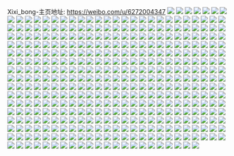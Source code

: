 Xixi_bong-主页地址: https://weibo.com/u/6272004347 
![](https://wx4.sinaimg.cn/mw2000/006QsGQrly1h9khi1nsenj30wi17ctk1.jpg) 
![](https://wx4.sinaimg.cn/mw2000/006QsGQrly1h9khi6zlmpj324e2tue84.jpg) 
![](https://wx4.sinaimg.cn/mw2000/006QsGQrly1h9khieztbnj32042o5x6r.jpg) 
![](https://wx4.sinaimg.cn/mw2000/006QsGQrly1h9khiao2utj31mi26mnpd.jpg) 
![](https://wx4.sinaimg.cn/mw2000/006QsGQrly1h9khilqp9tj31se2dvb2a.jpg) 
![](https://wx4.sinaimg.cn/mw2000/006QsGQrly1h9khim8e6fj30w9170ahf.jpg) 
![](https://wx4.sinaimg.cn/mw2000/006QsGQrgy1h52it5ezvmj30u0140gv8.jpg) 
![](https://wx4.sinaimg.cn/mw2000/006QsGQrgy1h52it3hjqgj30u0140alj.jpg) 
![](https://wx4.sinaimg.cn/mw2000/006QsGQrgy1h52it6mde6j30u0140jyg.jpg) 
![](https://wx4.sinaimg.cn/mw2000/006QsGQrgy1h52it846vpj30u0140wm4.jpg) 
![](https://wx4.sinaimg.cn/mw2000/006QsGQrgy1h52ithel91j30u0140ais.jpg) 
![](https://wx4.sinaimg.cn/mw2000/006QsGQrgy1h52itjjbjtj30u0140qdh.jpg) 
![](https://wx4.sinaimg.cn/mw2000/006QsGQrgy1h52ivp5nevj30u01407bj.jpg) 
![](https://wx4.sinaimg.cn/mw2000/006QsGQrgy1h52ixy3477j30u0140wn2.jpg) 
![](https://wx4.sinaimg.cn/mw2000/006QsGQrgy1h52it18s7kj30u0140qam.jpg) 
![](https://wx4.sinaimg.cn/mw2000/006QsGQrly1h4ttfo63j1j30u0140478.jpg) 
![](https://wx4.sinaimg.cn/mw2000/006QsGQrly1h4ttfozkcvj30u0140gv2.jpg) 
![](https://wx4.sinaimg.cn/mw2000/006QsGQrly1h4ttfplnadj30u0140121.jpg) 
![](https://wx4.sinaimg.cn/mw2000/006QsGQrly1h4ttfq02jkj30u0140n5g.jpg) 
![](https://wx4.sinaimg.cn/mw2000/006QsGQrly1h4ttfqfevhj30u0140k3h.jpg) 
![](https://wx4.sinaimg.cn/mw2000/006QsGQrly1h4ttfqsexbj30u0140gs3.jpg) 
![](https://wx4.sinaimg.cn/mw2000/006QsGQrly1h4ttfriee0j30u01407db.jpg) 
![](https://wx4.sinaimg.cn/mw2000/006QsGQrly1h4ttfs4tjwj30u01417cj.jpg) 
![](https://wx4.sinaimg.cn/mw2000/006QsGQrly1h4ttfsnwfij30u0140gs4.jpg) 
![](https://wx4.sinaimg.cn/mw2000/006QsGQrly1h4ckf1qcb4j31px2akkjl.jpg) 
![](https://wx4.sinaimg.cn/mw2000/006QsGQrly1h4ckf6ok5cj31q52ave82.jpg) 
![](https://wx4.sinaimg.cn/mw2000/006QsGQrly1h4ckezfvjvj31p429hu0x.jpg) 
![](https://wx4.sinaimg.cn/mw2000/006QsGQrly1h4ckfdham1j31nn27j7wh.jpg) 
![](https://wx4.sinaimg.cn/mw2000/006QsGQrly1h4ckf7u58sj31pz2anb29.jpg) 
![](https://wx4.sinaimg.cn/mw2000/006QsGQrly1h4ckfa92akj31oq28z7wh.jpg) 
![](https://wx4.sinaimg.cn/mw2000/006QsGQrly1h3j5kn24okj31sc2dsqv5.jpg) 
![](https://wx4.sinaimg.cn/mw2000/006QsGQrly1h3j5ko0y5zj32bz340hdu.jpg) 
![](https://wx4.sinaimg.cn/mw2000/006QsGQrly1h3j5korn56j31w72iwb29.jpg) 
![](https://wx4.sinaimg.cn/mw2000/006QsGQrly1h3j5kq4qogj328t2zrhdu.jpg) 
![](https://wx4.sinaimg.cn/mw2000/006QsGQrly1h3j5kqp8u6j315o1axtr2.jpg) 
![](https://wx4.sinaimg.cn/mw2000/006QsGQrly1h3j5krbz4rj30zj1bedm4.jpg) 
![](https://wx4.sinaimg.cn/mw2000/006QsGQrly1h3j5km65r7j31sb2drb29.jpg) 
![](https://wx4.sinaimg.cn/mw2000/006QsGQrly1h3j5ksjqcpj32c0340hdu.jpg) 
![](https://wx4.sinaimg.cn/mw2000/006QsGQrly1h3j5kt6k1bj31sc2dsb29.jpg) 
![](https://wx4.sinaimg.cn/mw2000/006QsGQrly1h2qngnbljvj31pd29thdu.jpg) 
![](https://wx4.sinaimg.cn/mw2000/006QsGQrly1h2qngohwx4j31mi260b29.jpg) 
![](https://wx4.sinaimg.cn/mw2000/006QsGQrly1h2qngo2n1qj31mn266npd.jpg) 
![](https://wx4.sinaimg.cn/mw2000/006QsGQrly1h2qngtqdaaj31qz2bzx6r.jpg) 
![](https://wx4.sinaimg.cn/mw2000/006QsGQrly1h2qngp5aepj31gb1xrqv5.jpg) 
![](https://wx4.sinaimg.cn/mw2000/006QsGQrly1h2qngrdn86j31qm2binpe.jpg) 
![](https://wx4.sinaimg.cn/mw2000/006QsGQrly1h2qngutxs0j31p329gu0x.jpg) 
![](https://wx4.sinaimg.cn/mw2000/006QsGQrly1h2qngvqcwfj31r32c44qq.jpg) 
![](https://wx4.sinaimg.cn/mw2000/006QsGQrly1h2qnh54aclj31nh27be81.jpg) 
![](https://wx4.sinaimg.cn/mw2000/006QsGQrly1h19pkxer3dj315c1j4ha6.jpg) 
![](https://wx4.sinaimg.cn/mw2000/006QsGQrly1h19pkyzpe2j31mq26a1ky.jpg) 
![](https://wx4.sinaimg.cn/mw2000/006QsGQrly1h19pkthlfgj31po2a67wi.jpg) 
![](https://wx4.sinaimg.cn/mw2000/006QsGQrly1h19pkvrh5sj31o4285qv5.jpg) 
![](https://wx4.sinaimg.cn/mw2000/006QsGQrly1h19pkwvjhhj31oo28wqv5.jpg) 
![](https://wx4.sinaimg.cn/mw2000/006QsGQrly1h19pl01abij32c0340e84.jpg) 
![](https://wx4.sinaimg.cn/mw2000/006QsGQrly1h19pl0vj9rj32272qx1ky.jpg) 
![](https://wx4.sinaimg.cn/mw2000/006QsGQrly1h19pl1nbthj321k2q37wi.jpg) 
![](https://wx4.sinaimg.cn/mw2000/006QsGQrly1h0uhozvne0j32762xk7wi.jpg) 
![](https://wx4.sinaimg.cn/mw2000/006QsGQrly1h0uhowmzspj315o1qi1kx.jpg) 
![](https://wx4.sinaimg.cn/mw2000/006QsGQrly1h0uhor8adkj315o1qib29.jpg) 
![](https://wx4.sinaimg.cn/mw2000/006QsGQrly1h0uhoxwceoj32c0340kjl.jpg) 
![](https://wx4.sinaimg.cn/mw2000/006QsGQrly1h0uhov4xq2j315o1qie81.jpg) 
![](https://wx4.sinaimg.cn/mw2000/006QsGQrly1h01on1vpn5j328o2zlkjm.jpg) 
![](https://wx4.sinaimg.cn/mw2000/006QsGQrly1h01on2to5sj31ui2goe81.jpg) 
![](https://wx4.sinaimg.cn/mw2000/006QsGQrly1h01on4ekrdj327d2xtb2a.jpg) 
![](https://wx4.sinaimg.cn/mw2000/006QsGQrly1h01on6fynhj329w29wx6p.jpg) 
![](https://wx4.sinaimg.cn/mw2000/006QsGQrly1h01on78rs6j329830au0x.jpg) 
![](https://wx4.sinaimg.cn/mw2000/006QsGQrly1h01onc9xy6j31s32dg7wh.jpg) 
![](https://wx4.sinaimg.cn/mw2000/006QsGQrly1h01ond7j9cj31uz2hae81.jpg) 
![](https://wx4.sinaimg.cn/mw2000/006QsGQrly1h01on5bszej31sb1sbnlh.jpg) 
![](https://wx4.sinaimg.cn/mw2000/006QsGQrly1h01onajkgbj32872yynpd.jpg) 
![](https://wx4.sinaimg.cn/mw2000/006QsGQrly1h01omprmr2j32c0340x6p.jpg) 
![](https://wx4.sinaimg.cn/mw2000/006QsGQrly1gztkszneejj31oy299hdt.jpg) 
![](https://wx4.sinaimg.cn/mw2000/006QsGQrly1gztkt0y1rrj31q42auqv5.jpg) 
![](https://wx4.sinaimg.cn/mw2000/006QsGQrly1gztkt1ph81j31qd2b54qq.jpg) 
![](https://wx4.sinaimg.cn/mw2000/006QsGQrly1gztkt2b5dsj31ow296qv5.jpg) 
![](https://wx4.sinaimg.cn/mw2000/006QsGQrly1gzl59ywnd4j31mu26gnpd.jpg) 
![](https://wx4.sinaimg.cn/mw2000/006QsGQrly1gzl5a02iewj31jc21sb29.jpg) 
![](https://wx4.sinaimg.cn/mw2000/006QsGQrly1gzl5a37hyyj31bb1bbdyi.jpg) 
![](https://wx4.sinaimg.cn/mw2000/006QsGQrly1gzl5a1rpn3j31ns27qhdt.jpg) 
![](https://wx4.sinaimg.cn/mw2000/006QsGQrgy1gzc9t96j14j31hc0u07gt.jpg) 
![](https://wx4.sinaimg.cn/mw2000/006QsGQrgy1gyw429vtx0j31rr1rrhdt.jpg) 
![](https://wx4.sinaimg.cn/mw2000/006QsGQrgy1gyw41k4rqfj32bz1qyqv5.jpg) 
![](https://wx4.sinaimg.cn/mw2000/006QsGQrgy1gyw41rxu8bj32c031dx6q.jpg) 
![](https://wx4.sinaimg.cn/mw2000/006QsGQrgy1gyw427dr44j312s1fotpu.jpg) 
![](https://wx4.sinaimg.cn/mw2000/006QsGQrgy1gyw41prhp1j31sc1sce81.jpg) 
![](https://wx4.sinaimg.cn/mw2000/006QsGQrgy1gyw41hoqinj313y1h9qro.jpg) 
![](https://wx4.sinaimg.cn/mw2000/006QsGQrgy1gyw41lgwxmj31wz2jyhdu.jpg) 
![](https://wx4.sinaimg.cn/mw2000/006QsGQrgy1gyw41xuj2zj31sc1sce81.jpg) 
![](https://wx4.sinaimg.cn/mw2000/006QsGQrgy1gyw428m2zwj31ru2d41ky.jpg) 
![](https://wx4.sinaimg.cn/mw2000/006QsGQrgy1gyw4225dhnj3292302x6q.jpg) 
![](https://wx4.sinaimg.cn/mw2000/006QsGQrgy1gyw426jbl5j32072myu0z.jpg) 
![](https://wx4.sinaimg.cn/mw2000/006QsGQrly1gxxeyx4jxzj314i1i0kak.jpg) 
![](https://wx4.sinaimg.cn/mw2000/006QsGQrly1gxxf6rx973j32c02c04qs.jpg) 
![](https://wx4.sinaimg.cn/mw2000/006QsGQrly1gxxezt3973j32c02c0hdu.jpg) 
![](https://wx4.sinaimg.cn/mw2000/006QsGQrly1gxxf19jksdj327y27ynpf.jpg) 
![](https://wx4.sinaimg.cn/mw2000/006QsGQrly1gxxf1ckyvrj311r1ecqmj.jpg) 
![](https://wx4.sinaimg.cn/mw2000/006QsGQrly1gxxf4gh8vjj32c02c0e83.jpg) 
![](https://wx4.sinaimg.cn/mw2000/006QsGQrly1gxxf1ni94tj329c30gkjm.jpg) 
![](https://wx4.sinaimg.cn/mw2000/006QsGQrly1gxxf71b6xlj32c0351hdw.jpg) 
![](https://wx4.sinaimg.cn/mw2000/006QsGQrly1gxxf73dss4j315n1jiaxl.jpg) 
![](https://wx4.sinaimg.cn/mw2000/006QsGQrly1gxv1m5o4ynj329z3194qr.jpg) 
![](https://wx4.sinaimg.cn/mw2000/006QsGQrly1gxv1m6rl5kj31xk2kqe82.jpg) 
![](https://wx4.sinaimg.cn/mw2000/006QsGQrly1gxv1m453eaj324c2tt7wi.jpg) 
![](https://wx4.sinaimg.cn/mw2000/006QsGQrly1gxv1m7swpnj31r82cbb2a.jpg) 
![](https://wx4.sinaimg.cn/mw2000/006QsGQrly1gxv1m9p3n2j32a331fx6p.jpg) 
![](https://wx4.sinaimg.cn/mw2000/006QsGQrly1gxv1mb0v10j31x02k0qv5.jpg) 
![](https://wx4.sinaimg.cn/mw2000/006QsGQrly1gxv1mduybyj31oz29bx6p.jpg) 
![](https://wx4.sinaimg.cn/mw2000/006QsGQrly1gxv1mbu8bkj31z82n0kjl.jpg) 
![](https://wx4.sinaimg.cn/mw2000/006QsGQrly1gxv1mgkv7dj31zo2nku0x.jpg) 
![](https://wx4.sinaimg.cn/mw2000/006QsGQrly1gx7ew9d35yj320p2oxx6p.jpg) 
![](https://wx4.sinaimg.cn/mw2000/006QsGQrly1gwjkczo7isj323j23j4qq.jpg) 
![](https://wx4.sinaimg.cn/mw2000/006QsGQrly1gvxp5ybbykj32c0340qv6.jpg) 
![](https://wx4.sinaimg.cn/mw2000/006QsGQrly1gvxp6080e5j32c02c0b2a.jpg) 
![](https://wx4.sinaimg.cn/mw2000/006QsGQrly1gvxp668wldj32c03404qr.jpg) 
![](https://wx4.sinaimg.cn/mw2000/006QsGQrly1gvxp6ca0cij33402c0u0y.jpg) 
![](https://wx4.sinaimg.cn/mw2000/006QsGQrly1gvxp63qfw6j32c02c0qv7.jpg) 
![](https://wx4.sinaimg.cn/mw2000/006QsGQrly1gvxp61nemcj32c02c0hdt.jpg) 
![](https://wx4.sinaimg.cn/mw2000/006QsGQrly1gvxp67zyjnj33402c0b2c.jpg) 
![](https://wx4.sinaimg.cn/mw2000/006QsGQrly1gvxp6acvnuj32c02c0kjm.jpg) 
![](https://wx4.sinaimg.cn/mw2000/006QsGQrly1gvxp6ki83xj32ur252b29.jpg) 
![](https://wx4.sinaimg.cn/mw2000/006QsGQrly1gvn4axxpvqj61qo2blnpd02.jpg) 
![](https://wx4.sinaimg.cn/mw2000/006QsGQrly1gvn45x6370j62c02c0kjl02.jpg) 
![](https://wx4.sinaimg.cn/mw2000/006QsGQrly1gvn4626kd8j61sc2dskjl02.jpg) 
![](https://wx4.sinaimg.cn/mw2000/006QsGQrly1gvn45w1uodj62ur252b2902.jpg) 
![](https://wx4.sinaimg.cn/mw2000/006QsGQrly1gvn4a9leifj60n00wzwnt02.jpg) 
![](https://wx4.sinaimg.cn/mw2000/006QsGQrly1gvn4ax02x5j62c02c0e8102.jpg) 
![](https://wx4.sinaimg.cn/mw2000/006QsGQrly1gvn464u4u6j63402c0qv602.jpg) 
![](https://wx4.sinaimg.cn/mw2000/006QsGQrly1gvn4hbop90j61kw16o4qq02.jpg) 
![](https://wx4.sinaimg.cn/mw2000/006QsGQrly1gvn4hcpe5yj62c02c01ky02.jpg) 
![](https://wx4.sinaimg.cn/mw2000/006QsGQrly1gvbozfyxpwj61rr1rrhdt02.jpg) 
![](https://wx4.sinaimg.cn/mw2000/006QsGQrly1gv9mcu36yej62c02c01ky02.jpg) 
![](https://wx4.sinaimg.cn/mw2000/006QsGQrly1gv4x1eq4c2j30yc0ycgry.jpg) 
![](https://wx4.sinaimg.cn/mw2000/006QsGQrly1gv4x1f8a0uj31cj1cjaju.jpg) 
![](https://wx4.sinaimg.cn/mw2000/006QsGQrly1gv1jjfjotsj62c02c0e8202.jpg) 
![](https://wx4.sinaimg.cn/mw2000/006QsGQrly1gupky1ha74j61n326s4qq02.jpg) 
![](https://wx4.sinaimg.cn/mw2000/006QsGQrly1gupky6i7t1j628f28f1kz02.jpg) 
![](https://wx4.sinaimg.cn/mw2000/006QsGQrly1gupkxyq6vwj61n826zb2a02.jpg) 
![](https://wx4.sinaimg.cn/mw2000/006QsGQrly1gupkxvahzcj627m2y4kjm02.jpg) 
![](https://wx4.sinaimg.cn/mw2000/006QsGQrly1gupky9fqcwj624n24ne8202.jpg) 
![](https://wx4.sinaimg.cn/mw2000/006QsGQrly1gupkyh8vtoj62c033z1kz02.jpg) 
![](https://wx4.sinaimg.cn/mw2000/006QsGQrly1gupkycodscj62c02c0e8202.jpg) 
![](https://wx4.sinaimg.cn/mw2000/006QsGQrly1gupkym1qutj616o1kw1hr02.jpg) 
![](https://wx4.sinaimg.cn/mw2000/006QsGQrly1gupkyp6x8jj61m725mqv502.jpg) 
![](https://wx4.sinaimg.cn/mw2000/006QsGQrly1gupkyl05ouj62c02c0x6q02.jpg) 
![](https://wx4.sinaimg.cn/mw2000/006QsGQrly1gueafyoxdjj31401hcwto.jpg) 
![](https://wx4.sinaimg.cn/mw2000/006QsGQrly1gueag5gj0tj62c0340e8302.jpg) 
![](https://wx4.sinaimg.cn/mw2000/006QsGQrly1gueafzfrzrj61401hcaoa02.jpg) 
![](https://wx4.sinaimg.cn/mw2000/006QsGQrly1gueag24874j32c02c04qp.jpg) 
![](https://wx4.sinaimg.cn/mw2000/006QsGQrly1gueag3zsbij32c02c01ky.jpg) 
![](https://wx4.sinaimg.cn/mw2000/006QsGQrly1gueag7530mj6302292qv602.jpg) 
![](https://wx4.sinaimg.cn/mw2000/006QsGQrly1guean20k8fj62c0340x6q02.jpg) 
![](https://wx4.sinaimg.cn/mw2000/006QsGQrly1guean3jp6yj62c03407wi02.jpg) 
![](https://wx4.sinaimg.cn/mw2000/006QsGQrly1gueag0s2okj62c03407wi02.jpg) 
![](https://wx4.sinaimg.cn/mw2000/006QsGQrly1guean07gnej32c0340hdu.jpg) 
![](https://wx4.sinaimg.cn/mw2000/006QsGQrly1gtvuyv5r9vj61ph29yqv502.jpg) 
![](https://wx4.sinaimg.cn/mw2000/006QsGQrly1gtvuyx0o9tj61r42c5npd02.jpg) 
![](https://wx4.sinaimg.cn/mw2000/006QsGQrly1gtvuyyuwkyj61ai1q1tya02.jpg) 
![](https://wx4.sinaimg.cn/mw2000/006QsGQrly1gtvuz10rdbj61lz25bb2902.jpg) 
![](https://wx4.sinaimg.cn/mw2000/006QsGQrly1gtvuzboa82j624v1lnkjl02.jpg) 
![](https://wx4.sinaimg.cn/mw2000/006QsGQrly1gtvuz8u032j627a2xqu0z02.jpg) 
![](https://wx4.sinaimg.cn/mw2000/006QsGQrly1gtvuz4ykmrj61px2ajx6p02.jpg) 
![](https://wx4.sinaimg.cn/mw2000/006QsGQrly1gtvuz28gxlj627s2yce8202.jpg) 
![](https://wx4.sinaimg.cn/mw2000/006QsGQrly1gtvuyxn40kj60iu0p57a202.jpg) 
![](https://wx4.sinaimg.cn/mw2000/006QsGQrgy1gthudc3b6hj327h2xzu0y.jpg) 
![](https://wx4.sinaimg.cn/mw2000/006QsGQrgy1gthud7go39j324l2u4hdu.jpg) 
![](https://wx4.sinaimg.cn/mw2000/006QsGQrgy1gthud9jmzuj31i5207u0x.jpg) 
![](https://wx4.sinaimg.cn/mw2000/006QsGQrgy1gthujy9nvtj32c0340u0y.jpg) 
![](https://wx4.sinaimg.cn/mw2000/006QsGQrgy1gthujvoe8hj32c03404qq.jpg) 
![](https://wx4.sinaimg.cn/mw2000/006QsGQrgy1gthuxn94kwj33402c0u0y.jpg) 
![](https://wx4.sinaimg.cn/mw2000/006QsGQrgy1gthuddk2mmj32c0340kjl.jpg) 
![](https://wx4.sinaimg.cn/mw2000/006QsGQrgy1gthuk1tofqj324o2u84qq.jpg) 
![](https://wx4.sinaimg.cn/mw2000/006QsGQrgy1gthuxl7j7zj32c02c07wi.jpg) 
![](https://wx4.sinaimg.cn/mw2000/006QsGQrgy1gst87lbz7vj31jj2214qq.jpg) 
![](https://wx4.sinaimg.cn/mw2000/006QsGQrgy1gst87xqz73j31i920cu0x.jpg) 
![](https://wx4.sinaimg.cn/mw2000/006QsGQrgy1gst87762qkj31ch1snu0x.jpg) 
![](https://wx4.sinaimg.cn/mw2000/006QsGQrgy1gspgc5p374j31mv26i7wh.jpg) 
![](https://wx4.sinaimg.cn/mw2000/006QsGQrgy1gspgc3rprij33402c0x6p.jpg) 
![](https://wx4.sinaimg.cn/mw2000/006QsGQrgy1gspgc6psbxj31mh25y7wh.jpg) 
![](https://wx4.sinaimg.cn/mw2000/006QsGQrly1gsn7a68pk5j32c0340e83.jpg) 
![](https://wx4.sinaimg.cn/mw2000/006QsGQrly1gsn7abkg7rj31o01o0hdt.jpg) 
![](https://wx4.sinaimg.cn/mw2000/006QsGQrly1gsn7a9ry1bj32c02c07wi.jpg) 
![](https://wx4.sinaimg.cn/mw2000/006QsGQrly1gsn7aebtpzj32c02c0e83.jpg) 
![](https://wx4.sinaimg.cn/mw2000/006QsGQrly1gsn7a8jxm4j329830ahdu.jpg) 
![](https://wx4.sinaimg.cn/mw2000/006QsGQrly1gsn7a4fkrbj62c02c0x6p02.jpg) 
![](https://wx4.sinaimg.cn/mw2000/006QsGQrly1gsn7ag5z0bj325a1ly4qq.jpg) 
![](https://wx4.sinaimg.cn/mw2000/006QsGQrly1gsn7ai6ffmj31mh25zb29.jpg) 
![](https://wx4.sinaimg.cn/mw2000/006QsGQrly1gsn7ahiwlhj324x1lpu0x.jpg) 
![](https://wx4.sinaimg.cn/mw2000/006QsGQrgy1gsf8zrflgxj31ju22gkjp.jpg) 
![](https://wx4.sinaimg.cn/mw2000/006QsGQrgy1gsf9092gepj31ju22gb2c.jpg) 
![](https://wx4.sinaimg.cn/mw2000/006QsGQrgy1gsf90guq7yj31ju22ge82.jpg) 
![](https://wx4.sinaimg.cn/mw2000/006QsGQrgy1gscxjgawlxj33402c0trv.jpg) 
![](https://wx4.sinaimg.cn/mw2000/006QsGQrgy1gscxj98n26j33402c0qbv.jpg) 
![](https://wx4.sinaimg.cn/mw2000/006QsGQrgy1gscxjc43dpj33402c07nw.jpg) 
![](https://wx4.sinaimg.cn/mw2000/006QsGQrgy1gscxjed1j6j32c01r0ql5.jpg) 
![](https://wx4.sinaimg.cn/mw2000/006QsGQrgy1gs2op2bydpj30n00yi13p.jpg) 
![](https://wx4.sinaimg.cn/mw2000/006QsGQrgy1gs1rtqi6asj31od1odqv7.jpg) 
![](https://wx4.sinaimg.cn/mw2000/006QsGQrgy1gs1rtp4nngj31he1z6x6q.jpg) 
![](https://wx4.sinaimg.cn/mw2000/006QsGQrgy1gs1r4v9mwaj32rx22x4qq.jpg) 
![](https://wx4.sinaimg.cn/mw2000/006QsGQrgy1gs1r3drb9uj31jv1jv1gj.jpg) 
![](https://wx4.sinaimg.cn/mw2000/006QsGQrgy1gs1r4w5m1sj30n00ptwno.jpg) 
![](https://wx4.sinaimg.cn/mw2000/006QsGQrgy1gs1r5cf6ntj32c03404r1.jpg) 
![](https://wx4.sinaimg.cn/mw2000/006QsGQrgy1gs1r5mknm2j32c02c0kjr.jpg) 
![](https://wx4.sinaimg.cn/mw2000/006QsGQrgy1gs1r5prfi2j33402c01ky.jpg) 
![](https://wx4.sinaimg.cn/mw2000/006QsGQrly1grcg913n6xj31fh12mgxg.jpg) 
![](https://wx4.sinaimg.cn/mw2000/006QsGQrly1grcg903te0j61ff12kk2p02.jpg) 
![](https://wx4.sinaimg.cn/mw2000/006QsGQrly1grcg8z69ztj31eh11vk3j.jpg) 
![](https://wx4.sinaimg.cn/mw2000/006QsGQrly1grcg92imx0j31ct10mgvt.jpg) 
![](https://wx4.sinaimg.cn/mw2000/006QsGQrly1gr5j3hnkqrj32c02c0qqk.jpg) 
![](https://wx4.sinaimg.cn/mw2000/006QsGQrly1gr5j3vp2acj33402c0e81.jpg) 
![](https://wx4.sinaimg.cn/mw2000/006QsGQrly1gr5j3opswzj32c02c01kx.jpg) 
![](https://wx4.sinaimg.cn/mw2000/006QsGQrly1gr5j49qln5j33402c0hdt.jpg) 
![](https://wx4.sinaimg.cn/mw2000/006QsGQrly1gr5j41a0kej33402c01kx.jpg) 
![](https://wx4.sinaimg.cn/mw2000/006QsGQrly1gr5j4dm8egj33402c04qp.jpg) 
![](https://wx4.sinaimg.cn/mw2000/006QsGQrly1gr5j4ggm5kj31w92j0e5d.jpg) 
![](https://wx4.sinaimg.cn/mw2000/006QsGQrly1gr5j4k2padj32c02c0noe.jpg) 
![](https://wx4.sinaimg.cn/mw2000/006QsGQrly1gr5j4i3leoj33402c07wh.jpg) 
![](https://wx4.sinaimg.cn/mw2000/006QsGQrly1gq8fwxgu30j30n00yigwq.jpg) 
![](https://wx4.sinaimg.cn/mw2000/006QsGQrly1gq8fx155anj31wk2jekjl.jpg) 
![](https://wx4.sinaimg.cn/mw2000/006QsGQrly1gq8fwvwxgmj30n00yi7fk.jpg) 
![](https://wx4.sinaimg.cn/mw2000/006QsGQrly1gq8fxoi5g9j30n00yinbb.jpg) 
![](https://wx4.sinaimg.cn/mw2000/006QsGQrly1gq8fx8y0n0j32c033ynpf.jpg) 
![](https://wx4.sinaimg.cn/mw2000/006QsGQrly1gq8fxpz27sj30n00y94e2.jpg) 
![](https://wx4.sinaimg.cn/mw2000/006QsGQrly1gq8fxibi7ej334033ynpf.jpg) 
![](https://wx4.sinaimg.cn/mw2000/006QsGQrly1gq8fxn4entj32bc2bckjl.jpg) 
![](https://wx4.sinaimg.cn/mw2000/006QsGQrgy1gs654y469kj32c033y1kz.jpg) 
![](https://wx4.sinaimg.cn/mw2000/006QsGQrly1gq50fkf7lfj31lu1luu0x.jpg) 
![](https://wx4.sinaimg.cn/mw2000/006QsGQrly1gpad185468j31kg1kgnpf.jpg) 
![](https://wx4.sinaimg.cn/mw2000/006QsGQrgy1gnu8afr5kuj31y62lkn51.jpg) 
![](https://wx4.sinaimg.cn/mw2000/006QsGQrgy1gnu8ah1e06j31wr2jodn1.jpg) 
![](https://wx4.sinaimg.cn/mw2000/006QsGQrgy1gnu8amh2yhj32c02c0to0.jpg) 
![](https://wx4.sinaimg.cn/mw2000/006QsGQrgy1gnu8ai92ifj32a61pmh6s.jpg) 
![](https://wx4.sinaimg.cn/mw2000/006QsGQrgy1gnu8mohdyaj32c02c0x1m.jpg) 
![](https://wx4.sinaimg.cn/mw2000/006QsGQrgy1gnu8al35cnj32ds1sc4qp.jpg) 
![](https://wx4.sinaimg.cn/mw2000/006QsGQrgy1gnu8mi7sejj32c02c04mp.jpg) 
![](https://wx4.sinaimg.cn/mw2000/006QsGQrgy1gnu8mpud5qj31zv1zv78x.jpg) 
![](https://wx4.sinaimg.cn/mw2000/006QsGQrgy1gnu8mk29yaj31sc2dshdt.jpg) 
![](https://wx4.sinaimg.cn/mw2000/006QsGQrgy1gn3sep99sjj31n11n0hdt.jpg) 
![](https://wx4.sinaimg.cn/mw2000/006QsGQrgy1gn3sef1pgmj32c02c0kjm.jpg) 
![](https://wx4.sinaimg.cn/mw2000/006QsGQrgy1gn3sekkfv1j32c02c04qr.jpg) 
![](https://wx4.sinaimg.cn/mw2000/006QsGQrgy1gn3seharlxj32c02c0qv6.jpg) 
![](https://wx4.sinaimg.cn/mw2000/006QsGQrgy1gn3seo5wtpj31kc1kbb29.jpg) 
![](https://wx4.sinaimg.cn/mw2000/006QsGQrgy1gn3seipekhj32c02c0kjm.jpg) 
![](https://wx4.sinaimg.cn/mw2000/006QsGQrgy1gn3sem9n1zj32c02c0qv6.jpg) 
![](https://wx4.sinaimg.cn/mw2000/006QsGQrgy1gn3sedp9x7j32c02c0qv6.jpg) 
![](https://wx4.sinaimg.cn/mw2000/006QsGQrgy1gn3sen6va6j31ln1lm7wh.jpg) 
![](https://wx4.sinaimg.cn/mw2000/006QsGQrgy1gmlbxd397xj329w1pfnpd.jpg) 
![](https://wx4.sinaimg.cn/mw2000/006QsGQrgy1gmlbyayd5zj33402c01kx.jpg) 
![](https://wx4.sinaimg.cn/mw2000/006QsGQrgy1gmlfguhmwrj328e1oaqv5.jpg) 
![](https://wx4.sinaimg.cn/mw2000/006QsGQrgy1gmlbyj2c21j32ds1scqv5.jpg) 
![](https://wx4.sinaimg.cn/mw2000/006QsGQrgy1gmlbx2dr0ej33402c0u0x.jpg) 
![](https://wx4.sinaimg.cn/mw2000/006QsGQrgy1gmlbynigo9j32ds1scu0x.jpg) 
![](https://wx4.sinaimg.cn/mw2000/006QsGQrgy1gmlbyreqjmj32c02c0x1m.jpg) 
![](https://wx4.sinaimg.cn/mw2000/006QsGQrgy1gmlbyq1mt6j329h1p4qv5.jpg) 
![](https://wx4.sinaimg.cn/mw2000/006QsGQrgy1gmlbyu1e97j33402c0b29.jpg) 
![](https://wx4.sinaimg.cn/mw2000/006QsGQrgy1gme8stvvlvj32c033yb2b.jpg) 
![](https://wx4.sinaimg.cn/mw2000/006QsGQrgy1gme8t2hf3hj32c033yx6q.jpg) 
![](https://wx4.sinaimg.cn/mw2000/006QsGQrgy1gme8sirg07j32c033yb2c.jpg) 
![](https://wx4.sinaimg.cn/mw2000/006QsGQrgy1gme8tb9w1aj30n00n0af6.jpg) 
![](https://wx4.sinaimg.cn/mw2000/006QsGQrgy1gm6357s1syj325s1mchdt.jpg) 
![](https://wx4.sinaimg.cn/mw2000/006QsGQrly1gkohdgbwxmj31lj24qast.jpg) 
![](https://wx4.sinaimg.cn/mw2000/006QsGQrly1gknuh7l3t6j33402c0kjn.jpg) 
![](https://wx4.sinaimg.cn/mw2000/006QsGQrly1gkj7dsj560j32b51qd7wj.jpg) 
![](https://wx4.sinaimg.cn/mw2000/006QsGQrly1gkj7e24owkj325j1m6qv6.jpg) 
![](https://wx4.sinaimg.cn/mw2000/006QsGQrly1gkj7e5iglvj31wz1fpe82.jpg) 
![](https://wx4.sinaimg.cn/mw2000/006QsGQrly1gkcul0swe5j32ds1sc7wi.jpg) 
![](https://wx4.sinaimg.cn/mw2000/006QsGQrly1gkcukww5lej32ds1scnpd.jpg) 
![](https://wx4.sinaimg.cn/mw2000/006QsGQrly1gkcukvuz6cj32ds1sce81.jpg) 
![](https://wx4.sinaimg.cn/mw2000/006QsGQrly1gkcul1g9k2j32091i7nbm.jpg) 
![](https://wx4.sinaimg.cn/mw2000/006QsGQrly1gk2s9a5iffj31o01o0qv5.jpg) 
![](https://wx4.sinaimg.cn/mw2000/006QsGQrly1gk2s96zaw4j31o01o04qq.jpg) 
![](https://wx4.sinaimg.cn/mw2000/006QsGQrly1gk2s9fi0plj32by1qz7wj.jpg) 
![](https://wx4.sinaimg.cn/mw2000/006QsGQrly1gk2s9jawfcj31o01o0b29.jpg) 
![](https://wx4.sinaimg.cn/mw2000/006QsGQrly1gjuwsupwk3j31k41k4b29.jpg) 
![](https://wx4.sinaimg.cn/mw2000/006QsGQrly1gjuwszlpvcj31dl1dl1ir.jpg) 
![](https://wx4.sinaimg.cn/mw2000/006QsGQrly1gjuwsq7rvoj31lo1lob29.jpg) 
![](https://wx4.sinaimg.cn/mw2000/006QsGQrly1gjupr9qtiij316o1kue81.jpg) 
![](https://wx4.sinaimg.cn/mw2000/006QsGQrly1gjuprf84y5j316o1ku7wh.jpg) 
![](https://wx4.sinaimg.cn/mw2000/006QsGQrly1gjuprbe6uwj316o1ku1kx.jpg) 
![](https://wx4.sinaimg.cn/mw2000/006QsGQrly1gjupr7l2ruj316o1ku4qp.jpg) 
![](https://wx4.sinaimg.cn/mw2000/006QsGQrly1gjsmhzwj4yj32cp1rjqv7.jpg) 
![](https://wx4.sinaimg.cn/mw2000/006QsGQrly1gjsmii2b44j32c71r5kjn.jpg) 
![](https://wx4.sinaimg.cn/mw2000/006QsGQrly1gjhpog7j3xj32c02c0x6i.jpg) 
![](https://wx4.sinaimg.cn/mw2000/006QsGQrly1gjhpoinfpuj33402c0u0x.jpg) 
![](https://wx4.sinaimg.cn/mw2000/006QsGQrly1gjhpol1gi0j32c02c07wh.jpg) 
![](https://wx4.sinaimg.cn/mw2000/006QsGQrly1gjhponnkhoj31ef1egu0x.jpg) 
![](https://wx4.sinaimg.cn/mw2000/006QsGQrly1gjhpzffpnmj32c02c04qq.jpg) 
![](https://wx4.sinaimg.cn/mw2000/006QsGQrly1gjhpoo478fj32c02c0qcj.jpg) 
![](https://wx4.sinaimg.cn/mw2000/006QsGQrly1gjhpot3q8wj32c02c0avx.jpg) 
![](https://wx4.sinaimg.cn/mw2000/006QsGQrly1gjhpzd6xcnj32v325b1ky.jpg) 
![](https://wx4.sinaimg.cn/mw2000/006QsGQrly1gjhpzgsx1dj32c02c0qso.jpg) 
![](https://wx4.sinaimg.cn/mw2000/006QsGQrly1gjhpzikllbj33402c0e81.jpg) 
![](https://wx4.sinaimg.cn/mw2000/006QsGQrly1giteqy38ksj30n02e91kx.jpg) 
![](https://wx4.sinaimg.cn/mw2000/006QsGQrly1giteqzqwiyj30n022r1kx.jpg) 
![](https://wx4.sinaimg.cn/mw2000/006QsGQrly1giteqwp7coj30n01x04qp.jpg) 
![](https://wx4.sinaimg.cn/mw2000/006QsGQrly1giter3vd48j316o1rye81.jpg) 
![](https://wx4.sinaimg.cn/mw2000/006QsGQrly1giter1xy55j30n038x1ky.jpg) 
![](https://wx4.sinaimg.cn/mw2000/006QsGQrly1giter5nzbij316o1kue81.jpg) 
![](https://wx4.sinaimg.cn/mw2000/006QsGQrly1gitexpkg0oj30n01a0k7k.jpg) 
![](https://wx4.sinaimg.cn/mw2000/006QsGQrly1gitexu2v1kj32bl33f4qr.jpg) 
![](https://wx4.sinaimg.cn/mw2000/006QsGQrly1gitexx7gkqj32c0340b2a.jpg) 
![](https://wx4.sinaimg.cn/mw2000/006QsGQrgy1ghqp5870gej32852yv4qs.jpg) 
![](https://wx4.sinaimg.cn/mw2000/006QsGQrgy1ghqovt5u2mj32c0340qv9.jpg) 
![](https://wx4.sinaimg.cn/mw2000/006QsGQrgy1ghqovyq07aj32c0340kjm.jpg) 
![](https://wx4.sinaimg.cn/mw2000/006QsGQrgy1ghqovlc8nhj32ah31yqv6.jpg) 
![](https://wx4.sinaimg.cn/mw2000/006QsGQrgy1ghqow75lpyj32c03404qt.jpg) 
![](https://wx4.sinaimg.cn/mw2000/006QsGQrgy1ghqowe1qzjj327x2yk1l0.jpg) 
![](https://wx4.sinaimg.cn/mw2000/006QsGQrgy1ghjbjs1xekj31mn1mnnpd.jpg) 
![](https://wx4.sinaimg.cn/mw2000/006QsGQrgy1ghjbjv4lo8j31my1mynpd.jpg) 
![](https://wx4.sinaimg.cn/mw2000/006QsGQrgy1ghjbjxg1m0j31n31n3npd.jpg) 
![](https://wx4.sinaimg.cn/mw2000/006QsGQrgy1ghdqoaj2b3j32ds1schdu.jpg) 
![](https://wx4.sinaimg.cn/mw2000/006QsGQrgy1gh7zs78hrgj32c0340npf.jpg) 
![](https://wx4.sinaimg.cn/mw2000/006QsGQrgy1gh7zsigsvgj32c0340e83.jpg) 
![](https://wx4.sinaimg.cn/mw2000/006QsGQrgy1gh7znumivej32c0340e83.jpg) 
![](https://wx4.sinaimg.cn/mw2000/006QsGQrgy1gh7zsx3k1hj32c0340u0z.jpg) 
![](https://wx4.sinaimg.cn/mw2000/006QsGQrgy1gh5uj1yuqxj32ds1scx6p.jpg) 
![](https://wx4.sinaimg.cn/mw2000/006QsGQrgy1gh5ujexwhsj31sc2dsu0x.jpg) 
![](https://wx4.sinaimg.cn/mw2000/006QsGQrgy1gh5ujdukwfj31l3243kjm.jpg) 
![](https://wx4.sinaimg.cn/mw2000/006QsGQrgy1gh5ukz19gfj32ds1schdu.jpg) 
![](https://wx4.sinaimg.cn/mw2000/006QsGQrgy1gh5uk8thz8j316o16mb29.jpg) 
![](https://wx4.sinaimg.cn/mw2000/006QsGQrgy1gh5uj7f16jj329d1p1b2a.jpg) 
![](https://wx4.sinaimg.cn/mw2000/006QsGQrgy1gh5uk9wwjgj31sc1scx6p.jpg) 
![](https://wx4.sinaimg.cn/mw2000/006QsGQrgy1gh5ukdc53cj323v23vx6p.jpg) 
![](https://wx4.sinaimg.cn/mw2000/006QsGQrgy1gh5ukay0mgj33402c0b29.jpg) 
![](https://wx4.sinaimg.cn/mw2000/006QsGQrgy1ggyyh3nt0mj313y1hcqb5.jpg) 
![](https://wx4.sinaimg.cn/mw2000/006QsGQrgy1ggyyh18io5j31401hcajo.jpg) 
![](https://wx4.sinaimg.cn/mw2000/006QsGQrgy1ggyyh4vwqnj313y1hcthx.jpg) 
![](https://wx4.sinaimg.cn/mw2000/006QsGQrgy1ggqw6gxpl3j316o16m4qp.jpg) 
![](https://wx4.sinaimg.cn/mw2000/006QsGQrgy1ggqw6xcrimj32c02c07wi.jpg) 
![](https://wx4.sinaimg.cn/mw2000/006QsGQrgy1ggqw6qpqaej32c02c0qv6.jpg) 
![](https://wx4.sinaimg.cn/mw2000/006QsGQrgy1ggqw6u15acj32ds1scb2a.jpg) 
![](https://wx4.sinaimg.cn/mw2000/006QsGQrgy1ggqw6mnc59j31sg1ccnpf.jpg) 
![](https://wx4.sinaimg.cn/mw2000/006QsGQrgy1ggqw8a2r3tj31sg1cce83.jpg) 
![](https://wx4.sinaimg.cn/mw2000/006QsGQrgy1ggqw8dr57uj32bz340e82.jpg) 
![](https://wx4.sinaimg.cn/mw2000/006QsGQrgy1ggqw835zblj32ds1sc4qq.jpg) 
![](https://wx4.sinaimg.cn/mw2000/006QsGQrgy1ggqw8f344uj30n00yin8n.jpg) 
![](https://wx4.sinaimg.cn/mw2000/006QsGQrgy1ggnxob5sr1j32c0340hdv.jpg) 
![](https://wx4.sinaimg.cn/mw2000/006QsGQrgy1ggnxpe3x4ej30u00u0gpb.jpg) 
![](https://wx4.sinaimg.cn/mw2000/006QsGQrgy1ggnxnvv31gj32c0340hdv.jpg) 
![](https://wx4.sinaimg.cn/mw2000/006QsGQrgy1ggnxp2ovz4j32c0340kjn.jpg) 
![](https://wx4.sinaimg.cn/mw2000/006QsGQrgy1ggnxnzfegcj30n00yiqhx.jpg) 
![](https://wx4.sinaimg.cn/mw2000/006QsGQrgy1ggnxpd8y0tj32c0340hdv.jpg) 
![](https://wx4.sinaimg.cn/mw2000/006QsGQrgy1gg2iy85jadj32ds1sckjm.jpg) 
![](https://wx4.sinaimg.cn/mw2000/006QsGQrgy1gg2iy2uly8j32ds1sckjm.jpg) 
![](https://wx4.sinaimg.cn/mw2000/006QsGQrgy1gg2ixp7nryj329a29ax6q.jpg) 
![](https://wx4.sinaimg.cn/mw2000/006QsGQrgy1gg2jp3ua3rj31o01o0npd.jpg) 
![](https://wx4.sinaimg.cn/mw2000/006QsGQrgy1gg2jp03hijj31iu1iu7wh.jpg) 
![](https://wx4.sinaimg.cn/mw2000/006QsGQrgy1gg2jihm8vjj30v90yl79z.jpg) 
![](https://wx4.sinaimg.cn/mw2000/006QsGQrly1geoctaxndmj31o01o0npd.jpg) 
![](https://wx4.sinaimg.cn/mw2000/006QsGQrly1geocu7qykkj32c02c01ky.jpg) 
![](https://wx4.sinaimg.cn/mw2000/006QsGQrly1geoctm9108j31k61k6e81.jpg) 
![](https://wx4.sinaimg.cn/mw2000/006QsGQrly1geoctxvjo3j31q12apx6p.jpg) 
![](https://wx4.sinaimg.cn/mw2000/006QsGQrly1geocu33m7oj31ly2594qq.jpg) 
![](https://wx4.sinaimg.cn/mw2000/006QsGQrly1geocttuujej31sc2dsb2a.jpg) 
![](https://wx4.sinaimg.cn/mw2000/006QsGQrgy1gejwhmzw66j31o01o07wi.jpg) 
![](https://wx4.sinaimg.cn/mw2000/006QsGQrgy1gejwhkywtbj31o01o04qq.jpg) 
![](https://wx4.sinaimg.cn/mw2000/006QsGQrgy1gejwhrvs8sj31o01o04qq.jpg) 
![](https://wx4.sinaimg.cn/mw2000/006QsGQrgy1gejwhvhexfj31o01o07wi.jpg) 
![](https://wx4.sinaimg.cn/mw2000/006QsGQrgy1gejwhyqbhpj31o01o07wi.jpg) 
![](https://wx4.sinaimg.cn/mw2000/006QsGQrgy1gejwi34lnoj31o01o07wi.jpg) 
![](https://wx4.sinaimg.cn/mw2000/006QsGQrgy1gejwi7z21uj31o01o07wi.jpg) 
![](https://wx4.sinaimg.cn/mw2000/006QsGQrgy1gejwidhadsj31o01o07wi.jpg) 
![](https://wx4.sinaimg.cn/mw2000/006QsGQrgy1gejwihvum2j31kd1kdx6p.jpg) 
![](https://wx4.sinaimg.cn/mw2000/006QsGQrgy1geblhawdhej31h027iqv5.jpg) 
![](https://wx4.sinaimg.cn/mw2000/006QsGQrgy1ge4quv2hgxj31400u049s.jpg) 
![](https://wx4.sinaimg.cn/mw2000/006QsGQrgy1ge4quud64jj31400u011l.jpg) 
![](https://wx4.sinaimg.cn/mw2000/006QsGQrgy1ge4quwky9qj31400u0n9w.jpg) 
![](https://wx4.sinaimg.cn/mw2000/006QsGQrgy1ge4qux8jejj31400u0tjf.jpg) 
![](https://wx4.sinaimg.cn/mw2000/006QsGQrgy1ge4quvpjn8j31400u0n7i.jpg) 
![](https://wx4.sinaimg.cn/mw2000/006QsGQrgy1ge4quy4ghsj31400u0k23.jpg) 
![](https://wx4.sinaimg.cn/mw2000/006QsGQrgy1ge4quyrlyrj31400u07fe.jpg) 
![](https://wx4.sinaimg.cn/mw2000/006QsGQrgy1ge4qv08880j31400u0qdq.jpg) 
![](https://wx4.sinaimg.cn/mw2000/006QsGQrgy1ge4quzfektj31400u0dr6.jpg) 
![](https://wx4.sinaimg.cn/mw2000/006QsGQrgy1gduopia49zj31o01o0u0x.jpg) 
![](https://wx4.sinaimg.cn/mw2000/006QsGQrgy1gd9edoh8ptj32ds1sckjm.jpg) 
![](https://wx4.sinaimg.cn/mw2000/006QsGQrgy1gd9ed4bze7j32ds1sc7wi.jpg) 
![](https://wx4.sinaimg.cn/mw2000/006QsGQrgy1gd9egbjy5bj31sc2ds4qq.jpg) 
![](https://wx4.sinaimg.cn/mw2000/006QsGQrgy1gd9eddj1jzj33402c04qq.jpg) 
![](https://wx4.sinaimg.cn/mw2000/006QsGQrgy1gcvwx7ks1gj32o02o01ky.jpg) 
![](https://wx4.sinaimg.cn/mw2000/006QsGQrgy1gawffoidw7j31400u0qqx.jpg) 
![](https://wx4.sinaimg.cn/mw2000/006QsGQrgy1gawffvjw1ej318g0xc7wh.jpg) 
![](https://wx4.sinaimg.cn/mw2000/006QsGQrly1gau0elygnnj31mv26h4qq.jpg) 
![](https://wx4.sinaimg.cn/mw2000/006QsGQrly1gatz593my3j32o02o0u0y.jpg) 
![](https://wx4.sinaimg.cn/mw2000/006QsGQrly1gatz5317qej32o02o0e82.jpg) 
![](https://wx4.sinaimg.cn/mw2000/006QsGQrly1gatz56mogkj30xc0xc1ie.jpg) 
![](https://wx4.sinaimg.cn/mw2000/006QsGQrly1gatz5cg5z5j32o02o0npe.jpg) 
![](https://wx4.sinaimg.cn/mw2000/006QsGQrly1gatz545zwij30xc0xctu4.jpg) 
![](https://wx4.sinaimg.cn/mw2000/006QsGQrly1gatz5jtn4fj32o02o04qr.jpg) 
![](https://wx4.sinaimg.cn/mw2000/006QsGQrly1gan3k9fvv8j318g0xc1kt.jpg) 
![](https://wx4.sinaimg.cn/mw2000/006QsGQrly1gan3k7zm09j318g0xc1kn.jpg) 
![](https://wx4.sinaimg.cn/mw2000/006QsGQrly1g9kvxfmdp0j32c31r4qv6.jpg) 
![](https://wx4.sinaimg.cn/mw2000/006QsGQrly1g9kvxiqa3tj32ip1w1e84.jpg) 
![](https://wx4.sinaimg.cn/mw2000/006QsGQrly1g9kvxek4ukj32941os7wk.jpg) 
![](https://wx4.sinaimg.cn/mw2000/006QsGQrly1g9kvxmvg3pj32cu1kgx6r.jpg) 
![](https://wx4.sinaimg.cn/mw2000/006QsGQrly1g9kvxhe2ykj32ct1kfhdw.jpg) 
![](https://wx4.sinaimg.cn/mw2000/006QsGQrly1g9kvxlgg6zj32ip1ohe84.jpg) 
![](https://wx4.sinaimg.cn/mw2000/006QsGQrly1g9cjisxkx5j3140140npd.jpg) 
![](https://wx4.sinaimg.cn/mw2000/006QsGQrly1g9cjiprw20j315o1ya1kx.jpg) 
![](https://wx4.sinaimg.cn/mw2000/006QsGQrly1g9cjiqvkqwj315o1y9quw.jpg) 
![](https://wx4.sinaimg.cn/mw2000/006QsGQrly1g99ijk9z4yj32o02o07wi.jpg) 
![](https://wx4.sinaimg.cn/mw2000/006QsGQrly1g99ijmgrjlj32o02o0hdu.jpg) 
![](https://wx4.sinaimg.cn/mw2000/006QsGQrly1g99ijoidksj32o02o0x6q.jpg) 
![](https://wx4.sinaimg.cn/mw2000/006QsGQrly1g97a9hicvdj31lf2e8hdu.jpg) 
![](https://wx4.sinaimg.cn/mw2000/006QsGQrly1g8mhlbwr2yj312b12bu0b.jpg) 
![](https://wx4.sinaimg.cn/mw2000/006QsGQrly1g8mhlh08csj32o02o04qr.jpg) 

